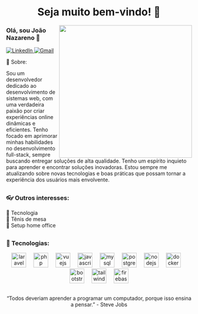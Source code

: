
<h1 align="center">Seja muito bem-vindo! 👋</h1>

<img height="360em" align="right" src="https://github.com/user-attachments/assets/a35bda00-e36f-48a5-a687-02301c042bdd"/>


### Olá, sou João Nazareno 👋

</p>
  <a href="https://www.linkedin.com/in/joao-nazareno" target="_blank">
    <img src="https://img.shields.io/badge/-LinkedIn-%230077B5?style=for-the-badge&logo=linkedin&logoColor=white" alt="LinkedIn"/>
  </a> 
 <a href="mailto:joaoliver062@gmail.com" target="_blank">
    <img src="https://img.shields.io/badge/-Gmail-D14836?style=for-the-badge&logo=gmail&logoColor=white" alt="Gmail"/>
</a>

</p>

🚀 Sobre:  


Sou um desenvolvedor dedicado ao desenvolvimento de sistemas web, com uma verdadeira paixão por criar experiências online dinâmicas e eficientes. Tenho focado em aprimorar minhas habilidades no desenvolvimento full-stack, sempre buscando entregar soluções de alta qualidade.
Tenho um espírito inquieto para aprender e encontrar soluções inovadoras. Estou sempre me atualizando sobre novas tecnologias e boas práticas que possam tornar a experiência dos usuários mais envolvente.
   
##

### 👓 Outros interesses:  
🔹 Tecnologia  
🔹 Tênis de mesa   
🔹 Setup home office

##

 ### 🔧 Tecnologias:
<div align="center">
  <img src="https://skillicons.dev/icons?i=laravel" height="40" alt="laravel logo" />
  <img width="12" />
  <img src="https://cdn.jsdelivr.net/gh/devicons/devicon/icons/php/php-original.svg" height="40" alt="php logo" />
  <img width="12" />
  <img src="https://cdn.jsdelivr.net/gh/devicons/devicon/icons/vuejs/vuejs-original.svg" height="40" alt="vuejs logo" />
  <img width="12" />
  <img src="https://cdn.jsdelivr.net/gh/devicons/devicon/icons/javascript/javascript-original.svg" height="40" alt="javascript logo" />
  <img width="12" />
  <img src="https://cdn.jsdelivr.net/gh/devicons/devicon/icons/mysql/mysql-original-wordmark.svg" height="40" alt="mysql logo" />
  <img width="12" />
  <img src="https://cdn.jsdelivr.net/gh/devicons/devicon/icons/postgresql/postgresql-original-wordmark.svg" height="40" alt="postgresql logo" />
  <img width="12" />
  <img src="https://cdn.jsdelivr.net/gh/devicons/devicon/icons/nodejs/nodejs-original-wordmark.svg" height="40" alt="nodejs logo" />
  <img width="12" />
  <img src="https://cdn.jsdelivr.net/gh/devicons/devicon/icons/docker/docker-original-wordmark.svg" height="40" alt="docker logo" />
  <img width="12" />
  <img src="https://cdn.jsdelivr.net/gh/devicons/devicon/icons/bootstrap/bootstrap-original-wordmark.svg" height="40" alt="bootstrap logo" />
  <img width="12" />
  <img src="https://cdn.jsdelivr.net/gh/devicons/devicon/icons/tailwindcss/tailwindcss-original-wordmark.svg" height="40" alt="tailwindcs logo"  />
  <img width="12" />
  <img src="https://cdn.jsdelivr.net/gh/devicons/devicon/icons/firebase/firebase-plain.svg" height="40" alt="firebase logo" />
</div>

##

<p  align="center"> “Todos deveriam aprender a programar um computador, porque isso ensina a pensar.” -  Steve Jobs </p>
